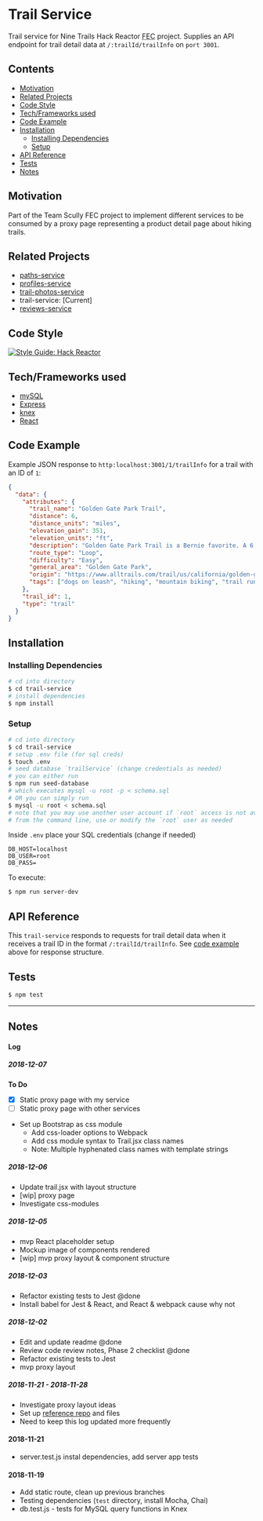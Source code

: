 # Trail Service

Trail service for Nine Trails Hack Reactor <abbr title="Front End Capstone">FEC</abbr> project. Supplies an API endpoint for trail detail data at `/:trailId/trailInfo` on `port 3001`.

## Contents

<!-- TOC updateOnSave:false -->
  * [Motivation](#motivation)
  * [Related Projects](#related-projects)
  * [Code Style](#code-style)
  * [Tech/Frameworks used](#techframeworks-used)
  * [Code Example](#code-example)
  * [Installation](#installation)
    * [Installing Dependencies](#installing-dependencies)
    * [Setup](#setup)
  * [API Reference](#api-reference)
  * [Tests](#tests)
  * [Notes](#notes)
<!-- /TOC -->

## Motivation

Part of the Team Scully FEC project to implement different services to be consumed by a proxy page representing a product detail page about hiking trails.

## Related Projects

* [paths-service](https://github.com/rpt09-scully/paths-service)
* [profiles-service](https://github.com/rpt09-scully/profile-service)
* [trail-photos-service](https://github.com/rpt09-scully/trail-photos-service)
* trail-service: [Current]
* [reviews-service](https://github.com/rpt09-scully/reviews-service)

## Code Style

[![Style Guide: Hack Reactor](https://img.shields.io/badge/Style%20Guide-Hack%20Reactor-blue.svg)](https://github.com/hackreactor-labs/eslint-config-hackreactor)

## Tech/Frameworks used

* [mySQL](https://dev.mysql.com/doc/refman/5.7/en/)
* [Express](http://expressjs.com/)
* [knex](https://github.com/tgriesser/knex)
* [React](https://reactjs.org/)

## Code Example

Example JSON response to `http:localhost:3001/1/trailInfo` for a trail with an ID of `1`:

```json
{
  "data": {
    "attributes": {
      "trail_name": "Golden Gate Park Trail",
      "distance": 6,
      "distance_units": "miles",
      "elevation_gain": 351,
      "elevation_units": "ft",
      "description": "Golden Gate Park Trail is a Bernie favorite. A 6.1 mile heavily trafficked loop trail located near San Francisco, California that features a lake and is good for all skill levels. The trail offers a number of activity options and is accessible year-round. Dogs are also able to use this trail but must be approved by Bernie.",
      "route_type": "Loop",
      "difficulty": "Easy",
      "general_area": "Golden Gate Park",
      "origin": "https://www.alltrails.com/trail/us/california/golden-gate-park-trail",
      "tags": ["dogs on leash", "hiking", "mountain biking", "trail running", "walking", "views", "wildlife", "muddy", "dog friendly", "backpacking", "birding", "historic site"]
    },
    "trail_id": 1,
    "type": "trail"
  }
}
```

## Installation

### Installing Dependencies

```sh
# cd into directory
$ cd trail-service
# install dependencies
$ npm install
```

### Setup

``` sh
# cd into directory
$ cd trail-service
# setup .env file (for sql creds)
$ touch .env 
# seed database `trailService` (change credentials as needed)  
# you can either run  
$ npm run seed-database  
# which executes mysql -u root -p < schema.sql  
# OR you can simply run  
$ mysql -u root < schema.sql
# note that you may use another user account if `root` access is not available
# from the command line, use or modify the `root` user as needed
```

Inside `.env` place your SQL credentials (change if needed)  
``` 
DB_HOST=localhost
DB_USER=root
DB_PASS=
```

To execute:

``` sh
$ npm run server-dev
```

## API Reference

This `trail-service` responds to requests for trail detail data when it receives a trail ID in the format `/:trailId/trailInfo`. See [code example](#code-example) above for response structure.

## Tests

```sh
$ npm test
```

* * *

## Notes

#### Log

##### 2018-12-07 

**To Do**

- [x] Static proxy page with my service
- [ ] Static proxy page with other services

* Set up Bootstrap as css module
  * Add css-loader options to Webpack 
  * Add css module syntax to Trail.jsx class names
  * Note: Multiple hyphenated class names with template strings

##### 2018-12-06

* Update trail.jsx with layout structure
* [wip] proxy page
* Investigate css-modules

##### 2018-12-05

* mvp React placeholder setup
* Mockup image of components rendered
* [wip] mvp proxy layout & component structure

##### 2018-12-03 

* Refactor existing tests to Jest @done
* Install babel for Jest & React, and React & webpack cause why not

##### 2018-12-02 

* Edit and update readme @done
* Review code review notes, Phase 2 checklist @done
* Refactor existing tests to Jest
* mvp proxy layout

##### 2018-11-21 - 2018-11-28

* Investigate proxy layout ideas
* Set up [reference repo](https://github.com/rpt09-scully/proxy-reference-files) and files
* Need to keep this log updated more frequently

#### 2018-11-21 

* server.test.js instal dependencies, add server app tests

#### 2018-11-19 
* Add static route, clean up previous branches
* Testing dependencies (`test` directory, install Mocha, Chai)
* db.test.js - tests for MySQL query functions in Knex
